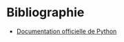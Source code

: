 # Bibliographie

* [Documentation officielle de Python](https://docs.python.org/3.13/tutorial/index.html)
